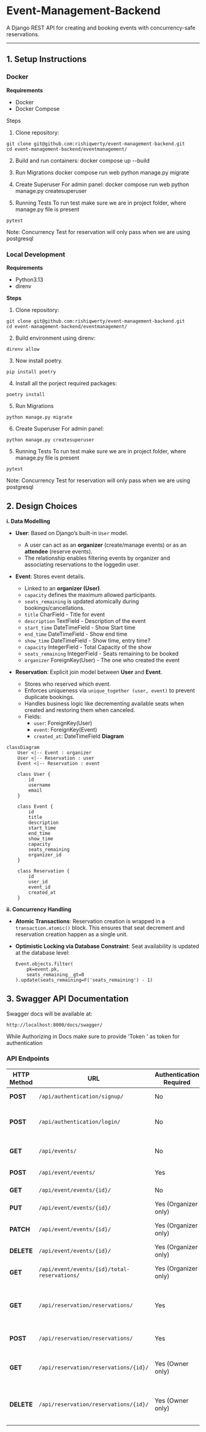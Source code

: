 # Event-Management-Backend

A Django REST API for creating and booking events with concurrency-safe reservations.

---

## 1. Setup Instructions
### Docker
**Requirements**
- Docker
- Docker Compose

Steps
1. Clone repository:
```
git clone git@github.com:rishiqwerty/event-management-backend.git
cd event-management-backend/eventmanagement/
```
2. Build and run containers:
docker compose up --build

3. Run Migrations
docker compose run web python manage.py migrate

4. Create Superuser For admin panel:
docker compose run web python manage.py createsuperuser

5. Running Tests
To run test make sure we are in project folder, where manage.py file is present
```
pytest
```
Note:
Concurrency Test for reservation will only pass when we are using postgresql

### Local Development
**Requirements**
- Python3.13
- direnv

**Steps**
1. Clone repository:
```
git clone git@github.com:rishiqwerty/event-management-backend.git
cd event-management-backend/eventmanagement/
```
2. Build environment using direnv:
```
direnv allow
```
3. Now install poetry.
```
pip install poetry
```
4. Install all the porject required packages:
```
poetry install
```

5. Run Migrations
```
python manage.py migrate
```

6. Create Superuser For admin panel:
```
python manage.py createsuperuser
```

5. Running Tests
To run test make sure we are in project folder, where manage.py file is present
```
pytest
```
Note:
Concurrency Test for reservation will only pass when we are using postgresql


## 2. Design Choices
**i. Data Modelling**
- **User**:
  Based on Django’s built-in `User` model.
  - A user can act as an **organizer** (create/manage events) or as an **attendee** (reserve events).
  - The relationship enables filtering events by organizer and associating reservations to the loggedin user.

- **Event**:
  Stores event details.
  - Linked to an **organizer (User)**.
  - `capacity` defines the maximum allowed participants.
  - `seats_remaining` is updated atomically during bookings/cancellations.
  - `title` CharField - Title for event
  - `description` TextField - Description of the event
  - `start_time` DateTimeField - Show Start time
  - `end_time` DateTimeField - Show end time
  - `show_time` DateTimeField - Show time, entry time?
  - `capacity` IntegerField - Total Capacity of the show
  - `seats_remaining` IntegerField - Seats remaining to be booked
  - `organizer` ForeignKey(User) - The one who created the event

- **Reservation**:
  Explicit join model between **User** and **Event**.
  - Stores who reserved which event.
  - Enforces uniqueness via `unique_together (user, event)` to prevent duplicate bookings.
  - Handles business logic like decrementing available seats when created and restoring them when canceled.
  - Fields:
    - `user`: ForeignKey(User)
    - `event`: ForeignKey(Event)
    - `created_at`: DateTimeField
**Diagram**
```mermaid
classDiagram
    User <|-- Event : organizer
    User <|-- Reservation : user
    Event <|-- Reservation : event

    class User {
        id
        username
        email
    }

    class Event {
        id
        title
        description
        start_time
        end_time
        show_time
        capacity
        seats_remaining
        organizer_id
    }

    class Reservation {
        id
        user_id
        event_id
        created_at
    }
```
**ii. Concurrency Handling**
- **Atomic Transactions**:
  Reservation creation is wrapped in a `transaction.atomic()` block. This ensures that seat decrement and reservation creation happen as a single unit.

- **Optimistic Locking via Database Constraint**:
  Seat availability is updated at the database level:
  ```
  Event.objects.filter(
      pk=event.pk,
      seats_remaining__gt=0
  ).update(seats_remaining=F('seats_remaining') - 1)
  ```

## 3. Swagger API Documentation
Swagger docs will be available at:
```
http://localhost:8000/docs/swagger/
```
While Authorizing in Docs make sure to provide 'Token <value>' as token for authentication
### API Endpoints

| HTTP Method | URL                                          | Authentication Required | Description                                                                  |
|-------------|----------------------------------------------|--------------------------|-----------------------------------------------------------------------------|
| **POST**    | `/api/authentication/signup/`                | No                       | Register a new user                                                         |
| **POST**    | `/api/authentication/login/`                 | No                       | Obtain an authentication token (TokenAuth)                                  |
| **GET**     | `/api/events/`                               | No                       | List all available events                                                   |
| **POST**    | `/api/event/events/`                         | Yes                      | Create a new event                                                          |
| **GET**     | `/api/event/events/{id}/`                    | No                       | Retrieve event details                                                      |
| **PUT**     | `/api/event/events/{id}/`                    | Yes (Organizer only)     | Update event details                                                        |
| **PATCH**   | `/api/event/events/{id}/`                    | Yes (Organizer only)     | Partially update event details                                              |
| **DELETE**  | `/api/event/events/{id}/`                    | Yes (Organizer only)     | Delete an event                                                             |
| **GET**     | `/api/event/events/{id}/total-reservations/` | Yes (Organizer only)     | View all reservations for an event                                          |
| **GET**     | `/api/reservation/reservations/`             | Yes                      | List all reservations for the logged-in user                                |
| **POST**    | `/api/reservation/reservations/`             | Yes                      | Create a reservation for an event                                           |
| **GET**     | `/api/reservation/reservations/{id}/`        | Yes (Owner only)         | Retrieve details of a specific reservation                                  |
| **DELETE**  | `/api/reservation/reservations/{id}/`        | Yes (Owner only)         | Cancel a reservation (increments available seats back)                      |
